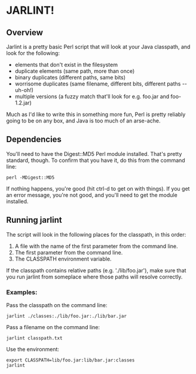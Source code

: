 JARLINT!
========

Overview
--------

Jarlint is a pretty basic Perl script that will look at your Java classpath, and look for the following:

* elements that don't exist in the filesystem
* duplicate elements (same path, more than once)
* binary duplicates (different paths, same bits)
* worrisome duplicates (same filename, different bits, different paths -- uh-oh!)
* multiple versions (a fuzzy match that'll look for e.g. foo.jar and foo-1.2.jar)

Much as I'd like to write this in something more fun, Perl is pretty reliably going to be on any box, and Java is too much of an arse-ache.

Dependencies
------------

You'll need to have the Digest::MD5 Perl module installed. That's pretty standard, though. To confirm that you have it, do this from the command line: 

    perl -MDigest::MD5

If nothing happens, you're good (hit ctrl-d to get on with things). If you get an error message, you're not good, and you'll need to get the module installed. 

Running jarlint
---------------

The script will look in the following places for the classpath, in this order:

1. A file with the name of the first parameter from the command line.
2. The first parameter from the command line.
3. The CLASSPATH environment variable.

If the classpath contains relative paths (e.g. './lib/foo.jar'), make sure that you run jarlint from someplace where those paths will resolve correctly.

### Examples:

Pass the classpath on the command line:

    jarlint ./classes:./lib/foo.jar:./lib/bar.jar

Pass a filename on the command line:

    jarlint classpath.txt

Use the environment:

    export CLASSPATH=lib/foo.jar:lib/bar.jar:classes
    jarlint
